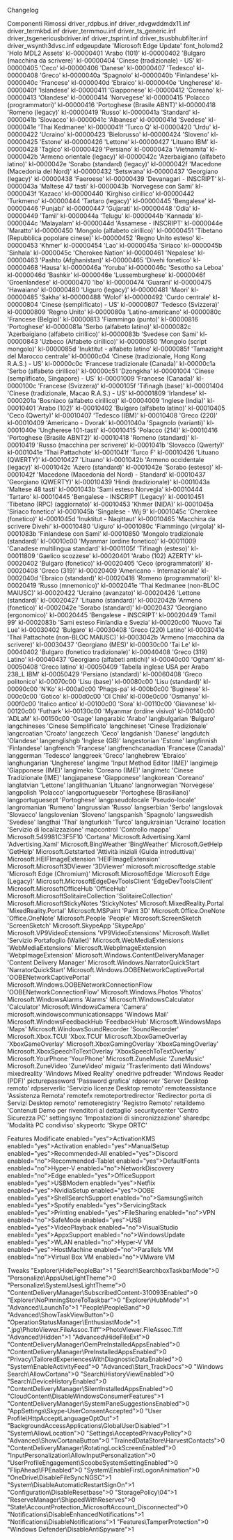 Changelog

Componenti Rimossi
driver_rdpbus.inf
driver_rdvgwddmdx11.inf
driver_termkbd.inf
driver_termmou.inf
driver_ts_generic.inf
driver_tsgenericusbdriver.inf
driver_tsprint.inf
driver_tsusbhubfilter.inf
driver_wsynth3dvsc.inf
edgeupdate 'Microsoft Edge Update'
font_holomd2 'Holo MDL2 Assets'
kl-00000401 'Arabo (101)'
kl-00000402 'Bulgaro (macchina da scrivere)'
kl-00000404 'Cinese (tradizionale) - US'
kl-00000405 'Ceco'
kl-00000406 'Danese'
kl-00000407 'Tedesco'
kl-00000408 'Greco'
kl-0000040a 'Spagnolo'
kl-0000040b 'Finlandese'
kl-0000040c 'Francese'
kl-0000040d 'Ebraico'
kl-0000040e 'Ungherese'
kl-0000040f 'Islandese'
kl-00000411 'Giapponese'
kl-00000412 'Coreano'
kl-00000413 'Olandese'
kl-00000414 'Norvegese'
kl-00000415 'Polacco (programmatori)'
kl-00000416 'Portoghese (Brasile ABNT)'
kl-00000418 'Romeno (legacy)'
kl-00000419 'Russo'
kl-0000041a 'Standard'
kl-0000041b 'Slovacco'
kl-0000041c 'Albanese'
kl-0000041d 'Svedese'
kl-0000041e 'Thai Kedmanee'
kl-0000041f 'Turco Q'
kl-00000420 'Urdu'
kl-00000422 'Ucraino'
kl-00000423 'Bielorusso'
kl-00000424 'Sloveno'
kl-00000425 'Estone'
kl-00000426 'Lettone'
kl-00000427 'Lituano IBM'
kl-00000428 'Tagìco'
kl-00000429 'Persiano'
kl-0000042a 'Vietnamita'
kl-0000042b 'Armeno orientale (legacy)'
kl-0000042c 'Azerbaigiano (alfabeto latino)'
kl-0000042e 'Sorabo (standard) (legacy)'
kl-0000042f 'Macedone (Macedonia del Nord)'
kl-00000432 'Setswana'
kl-00000437 'Georgiano (legacy)'
kl-00000438 'Faeroese'
kl-00000439 'Devanagari - INSCRIPT'
kl-0000043a 'Maltese 47 tasti'
kl-0000043b 'Norvegese con Sami'
kl-0000043f 'Kazaco'
kl-00000440 'Kirghiso cirillico'
kl-00000442 'Turkmeno'
kl-00000444 'Tartaro (legacy)'
kl-00000445 'Bengalese'
kl-00000446 'Punjabi'
kl-00000447 'Gujarati'
kl-00000448 'Odia'
kl-00000449 'Tamil'
kl-0000044a 'Telugu'
kl-0000044b 'Kannada'
kl-0000044c 'Malayalam'
kl-0000044d 'Assamese - INSCRIPT'
kl-0000044e 'Maratto'
kl-00000450 'Mongolo (alfabeto cirillico)'
kl-00000451 'Tibetano (Repubblica popolare cinese)'
kl-00000452 'Regno Unito esteso'
kl-00000453 'Khmer'
kl-00000454 'Lao'
kl-0000045a 'Siriaco'
kl-0000045b 'Sinhala'
kl-0000045c 'Cherokee Nation'
kl-00000461 'Nepalese'
kl-00000463 'Pashto (Afghanistan)'
kl-00000465 'Divehi fonetico'
kl-00000468 'Hausa'
kl-0000046a 'Yoruba'
kl-0000046c 'Sesotho sa Leboa'
kl-0000046d 'Bashkir'
kl-0000046e 'Lussemburghese'
kl-0000046f 'Groenlandese'
kl-00000470 'Ibo'
kl-00000474 'Guarani'
kl-00000475 'Hawaiano'
kl-00000480 'Uiguro (legacy)'
kl-00000481 'Maori'
kl-00000485 'Sakha'
kl-00000488 'Wolof'
kl-00000492 'Curdo centrale'
kl-00000804 'Cinese (semplificato) - US'
kl-00000807 'Tedesco (Svizzera)'
kl-00000809 'Regno Unito'
kl-0000080a 'Latino-americano'
kl-0000080c 'Francese (Belgio)'
kl-00000813 'Fiammingo (punto)'
kl-00000816 'Portoghese'
kl-0000081a 'Serbo (alfabeto latino)'
kl-0000082c 'Azerbaigiano (alfabeto cirillico)'
kl-0000083b 'Svedese con Sami'
kl-00000843 'Uzbeco (Alfabeto cirillico)'
kl-00000850 'Mongolo (script mongolo)'
kl-0000085d 'Inuktitut - alfabeto latino'
kl-0000085f 'Tamazight del Marocco centrale'
kl-00000c04 'Cinese (tradizionale, Hong Kong R.A.S.) - US'
kl-00000c0c 'Francese tradizionale (Canada)'
kl-00000c1a 'Serbo (alfabeto cirillico)'
kl-00000c51 'Dzongkha'
kl-00001004 'Cinese (semplificato, Singapore) - US'
kl-00001009 'Francese (Canada)'
kl-0000100c 'Francese (Svizzera)'
kl-0000105f 'Tifinagh (base)'
kl-00001404 'Cinese (tradizionale, Macao R.A.S.) - US'
kl-00001809 'Irlandese'
kl-0000201a 'Bosniaco (alfabeto cirillico)'
kl-00004009 'Inglese (India)'
kl-00010401 'Arabo (102)'
kl-00010402 'Bulgaro (alfabeto latino)'
kl-00010405 'Ceco (Qwerty)'
kl-00010407 'Tedesco (IBM)'
kl-00010408 'Greco (220)'
kl-00010409 'Americano - Dvorak'
kl-0001040a 'Spagnolo (varianti)'
kl-0001040e 'Ungherese 101-tasti'
kl-00010415 'Polacco (214)'
kl-00010416 'Portoghese (Brasile ABNT2)'
kl-00010418 'Romeno (standard)'
kl-00010419 'Russo (macchina per scrivere)'
kl-0001041b 'Slovacco (Qwerty)'
kl-0001041e 'Thai Pattachote'
kl-0001041f 'Turco F'
kl-00010426 'Lituano (QWERTY)'
kl-00010427 'Lituano'
kl-0001042b 'Armeno occidentale (legacy)'
kl-0001042c 'Azero (standard)'
kl-0001042e 'Sorabo (esteso)'
kl-0001042f 'Macedone (Macedonia del Nord) - Standard'
kl-00010437 'Georgiano (QWERTY)'
kl-00010439 'Hindi (tradizionale)'
kl-0001043a 'Maltese 48 tasti'
kl-0001043b 'Sami esteso Norvegia'
kl-00010444 'Tartaro'
kl-00010445 'Bengalese - INSCRIPT (Legacy)'
kl-00010451 'Tibetano (RPC) (aggiornato)'
kl-00010453 'Khmer (NIDA)'
kl-0001045a 'Siriaco fonetico'
kl-0001045b 'Singalese - Wij 9'
kl-0001045c 'Cherokee (fonetico)'
kl-0001045d 'Inuktitut - Naqittaut'
kl-00010465 'Macchina da scrivere Divehi'
kl-00010480 'Uiguro'
kl-0001080c 'Fiammingo (virgola)'
kl-0001083b 'Finlandese con Sami'
kl-00010850 'Mongolo tradizionale (standard)'
kl-00010c00 'Myanmar (ordine fonetico)'
kl-00011009 'Canadese multilingua standard'
kl-0001105f 'Tifinagh (esteso)'
kl-00011809 'Gaelico scozzese'
kl-00020401 'Arabo (102) AZERTY'
kl-00020402 'Bulgaro (fonetico)'
kl-00020405 'Ceco (programmatori)'
kl-00020408 'Greco (319)'
kl-00020409 'Americano - Internazionale'
kl-0002040d 'Ebraico (standard)'
kl-00020418 'Romeno (programmatori)'
kl-00020419 'Russo (mnemonico)'
kl-0002041e 'Thai Kedmanee (non-BLOC MAIUSC)'
kl-00020422 'Ucraino (avanzato)'
kl-00020426 'Lettone (standard)'
kl-00020427 'Lituano (standard)'
kl-0002042b 'Armeno (fonetico)'
kl-0002042e 'Sorabo (standard)'
kl-00020437 'Georgiano (ergonomico)'
kl-00020445 'Bengalese - INSCRIPT'
kl-00020449 'Tamil 99'
kl-0002083b 'Sami esteso Finlandia e Svezia'
kl-00020c00 'Nuovo Tai Lue'
kl-00030402 'Bulgaro'
kl-00030408 'Greco (220) Latino'
kl-0003041e 'Thai Pattachote (non-BLOC MAIUSC)'
kl-0003042b 'Armeno (macchina da scrivere)'
kl-00030437 'Georgiano (MES)'
kl-00030c00 'Tai Le'
kl-00040402 'Bulgaro (fonetico tradizionale)'
kl-00040408 'Greco (319) Latino'
kl-00040437 'Georgiano (alfabeti antichi)'
kl-00040c00 'Ogham'
kl-00050408 'Greco latino'
kl-00050409 'Tabella inglese USA per Arabo 238_L IBM'
kl-00050429 'Persiano (standard)'
kl-00060408 'Greco politonico'
kl-00070c00 'Lisu (base)'
kl-00080c00 'Lisu (standard)'
kl-00090c00 'N’Ko'
kl-000a0c00 'Phags-pa'
kl-000b0c00 'Buginese'
kl-000c0c00 'Gotico'
kl-000d0c00 'Ol Chiki'
kl-000e0c00 'Osmanya'
kl-000f0c00 'Italico antico'
kl-00100c00 'Sora'
kl-00110c00 'Giavanese'
kl-00120c00 'Futhark'
kl-00130c00 'Myanmar (ordine visivo)'
kl-00140c00 'ADLaM'
kl-00150c00 'Osage'
langarabic 'Arabo'
langbulgarian 'Bulgaro'
langchineses 'Cinese Semplificato'
langchineset 'Cinese Tradizionale'
langcroatian 'Croato'
langczech 'Ceco'
langdanish 'Danese'
langdutch 'Olandese'
langenglishgb 'Inglese (GB)'
langestonian 'Estone'
langfinnish 'Finlandese'
langfrench 'Francese'
langfrenchcanadian 'Francese (Canada)'
langgerman 'Tedesco'
langgreek 'Greco'
langhebrew 'Ebraico'
langhungarian 'Ungherese'
langime 'Input Method Editor (IME)'
langimejp 'Giapponese (IME)'
langimeko 'Coreano (IME)'
langimetc 'Cinese Tradizionale (IME)'
langjapanese 'Giapponese'
langkorean 'Coreano'
langlatvian 'Lettone'
langlithuanian 'Lituano'
langnorwegian 'Norvegese'
langpolish 'Polacco'
langportuguesebr 'Portoghese (Brasiliano)'
langportuguesept 'Portoghese'
langpseudolocale 'Pseudo-locale'
langromanian 'Rumeno'
langrussian 'Russo'
langserbian 'Serbo'
langslovak 'Slovacco'
langslovenian 'Sloveno'
langspanish 'Spagnolo'
langswedish 'Svedese'
langthai 'Thai'
langturkish 'Turco'
langukrainian 'Ucraino'
location 'Servizio di localizzazione'
mapcontrol 'Controllo mappa'
Microsoft.549981C3F5F10 'Cortana'
Microsoft.Advertising.Xaml 'Advertising.Xaml'
Microsoft.BingWeather 'BingWeather'
Microsoft.GetHelp 'GetHelp'
Microsoft.Getstarted 'Attività iniziali (Guida introduttiva)'
Microsoft.HEIFImageExtension 'HEIFImageExtension'
Microsoft.Microsoft3DViewer '3DViewer'
microsoft.microsoftedge.stable 'Microsoft Edge (Chromium)'
Microsoft.MicrosoftEdge 'Microsoft Edge (Legacy)'
Microsoft.MicrosoftEdgeDevToolsClient 'EdgeDevToolsClient'
Microsoft.MicrosoftOfficeHub 'OfficeHub'
Microsoft.MicrosoftSolitaireCollection 'SolitaireCollection'
Microsoft.MicrosoftStickyNotes 'StickyNotes'
Microsoft.MixedReality.Portal 'MixedReality.Portal'
Microsoft.MSPaint 'Paint 3D'
Microsoft.Office.OneNote 'Office.OneNote'
Microsoft.People 'People'
Microsoft.ScreenSketch 'ScreenSketch'
Microsoft.SkypeApp 'SkypeApp'
Microsoft.VP9VideoExtensions 'VP9VideoExtensions'
Microsoft.Wallet 'Servizio Portafoglio (Wallet)'
Microsoft.WebMediaExtensions 'WebMediaExtensions'
Microsoft.WebpImageExtension 'WebpImageExtension'
Microsoft.Windows.ContentDeliveryManager 'Content Delivery Manager'
Microsoft.Windows.NarratorQuickStart 'NarratorQuickStart'
Microsoft.Windows.OOBENetworkCaptivePortal 'OOBENetworkCaptivePortal'
Microsoft.Windows.OOBENetworkConnectionFlow 'OOBENetworkConnectionFlow'
Microsoft.Windows.Photos 'Photos'
Microsoft.WindowsAlarms 'Alarms'
Microsoft.WindowsCalculator 'Calculator'
Microsoft.WindowsCamera 'Camera'
microsoft.windowscommunicationsapps 'Windows Mail'
Microsoft.WindowsFeedbackHub 'FeedbackHub'
Microsoft.WindowsMaps 'Maps'
Microsoft.WindowsSoundRecorder 'SoundRecorder'
Microsoft.Xbox.TCUI 'Xbox.TCUI'
Microsoft.XboxGameOverlay 'XboxGameOverlay'
Microsoft.XboxGamingOverlay 'XboxGamingOverlay'
Microsoft.XboxSpeechToTextOverlay 'XboxSpeechToTextOverlay'
Microsoft.YourPhone 'YourPhone'
Microsoft.ZuneMusic 'ZuneMusic'
Microsoft.ZuneVideo 'ZuneVideo'
migwiz 'Trasferimento dati Windows'
mixedreality 'Windows Mixed Reality'
onedrive
pdfreader 'Windows Reader (PDF)'
picturepassword 'Password grafica'
rdpserver 'Server Desktop remoto'
rdpserverlic 'Servizio licenze Desktop remoto'
remoteassistance 'Assistenza Remota'
remotefx
remoteportredirector 'Redirector porta di Servizi Desktop remoto'
remoteregistry 'Registro Remoto'
retaildemo 'Contenuti Demo per rivenditori al dettaglio'
securitycenter 'Centro Sicurezza PC'
settingsync 'Impostazioni di sincronizzazione'
sharedpc 'Modalità PC condiviso'
skypeortc 'Skype ORTC'

Features Modificate
enabled="yes">ActivationKMS
enabled="yes">Activation
enabled="yes">ManualSetup
enabled="yes">Recommended-All
enabled="yes">Discord
enabled="no">Recommended-Tablet
enabled="yes">DefaultFonts
enabled="no">Hyper-V
enabled="no">NetworkDiscovery
enabled="no">Edge
enabled="yes">OfficeSupport
enabled="yes">USBModem
enabled="yes">Netflix
enabled="yes">NvidiaSetup
enabled="yes">OOBE
enabled="yes">ShellSearchSupport
enabled="no">SamsungSwitch
enabled="yes">Spotify
enabled="yes">ServicingStack
enabled="yes">Printing
enabled="yes">FileSharing
enabled="no">VPN
enabled="no">SafeMode
enabled="yes">USB
enabled="yes">VideoPlayback
enabled="no">VisualStudio
enabled="yes">AppxSupport
enabled="no">WindowsUpdate
enabled="yes">WLAN
enabled="no">Hyper-V VM
enabled="yes">HostMachine
enabled="no">Parallels VM
enabled="no">Virtual Box VM
enabled="no">VMware VM

Tweaks 
"Explorer\HidePeopleBar">1
"Search\SearchboxTaskbarMode">0
"Personalize\AppsUseLightTheme">0
"Personalize\SystemUsesLightTheme">0
"ContentDeliveryManager\SubscribedContent-310093Enabled">0
"Explorer\NoPinningStoreToTaskbar">0
"Explorer\HubMode">1
"Advanced\LaunchTo">1
"People\PeopleBand">0
"Advanced\ShowTaskViewButton">0
"OperationStatusManager\EnthusiastMode">1
".jpg\PhotoViewer.FileAssoc.Tiff">PhotoViewer.FileAssoc.Tiff
"Advanced\Hidden">1
"Advanced\HideFileExt">0
"ContentDeliveryManager\OemPreInstalledAppsEnabled">0
"ContentDeliveryManager\PreInstalledAppsEnabled">0
"Privacy\TailoredExperiencesWithDiagnosticDataEnabled">0
"System\EnableActivityFeed">0
"Advanced\Start_TrackDocs">0
"Windows Search\AllowCortana">0
"Search\HistoryViewEnabled">0
"Search\DeviceHistoryEnabled">0
"ContentDeliveryManager\SilentInstalledAppsEnabled">0
"CloudContent\DisableWindowsConsumerFeatures">1
"ContentDeliveryManager\SystemPaneSuggestionsEnabled">0
"AppSettings\Skype-UserConsentAccepted">0
"User Profile\HttpAcceptLanguageOptOut">1
"BackgroundAccessApplications\GlobalUserDisabled">1
"System\AllowLocation">0
"Settings\AcceptedPrivacyPolicy">0
"Advanced\ShowCortanaButton">0
"TrainedDataStore\HarvestContacts">0
"ContentDeliveryManager\RotatingLockScreenEnabled">0
"InputPersonalization\AllowInputPersonalization">0
"UserProfileEngagement\ScoobeSystemSettingEnabled">0
"FlipAhead\FPEnabled">0
"System\EnableFirstLogonAnimation">0
"OneDrive\DisableFileSyncNGSC">1
"System\DisableAutomaticRestartSignOn">1
"Configuration\DisableResetbase">0
"StoragePolicy\04">1
"ReserveManager\ShippedWithReserves">0
"State\AccountProtection_MicrosoftAccount_Disconnected">0
"Notifications\DisableEnhancedNotifications">1
"Notifications\DisableNotifications">1
"Features\TamperProtection">0
"Windows Defender\DisableAntiSpyware">1
